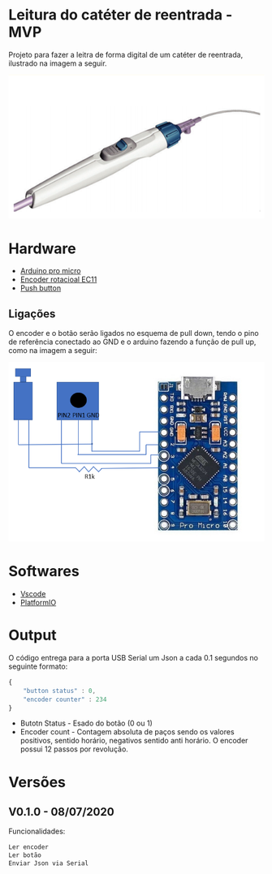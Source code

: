 # Leitura do catéter de reentrada - MVP
Projeto para fazer a leitra de forma digital de um catéter de reentrada, ilustrado na imagem a seguir. 


![](img/imagem_device.PNG)


# Hardware 
* [Arduino pro micro](https://store.arduino.cc/usa/arduino-nano)
* [Encoder rotacioal EC11](https://www.eletrodex.com.br/potenciometro-encoder-sem-fim-ec11-5-terminais.html)
* [Push button](https://www.eletrodex.com.br/push-button-padr-o-ds323-na.html)

## Ligações 

O encoder e o botão serão ligados no esquema de pull down, tendo o pino de referência conectado ao GND e o arduino fazendo a função de pull up, como na imagem a seguir:

![](img/ligacao.PNG)



# Softwares 
* [Vscode](https://code.visualstudio.com/)
* [PlatformIO](https://platformio.org/)


# Output

O código entrega para a porta USB Serial um Json a cada 0.1 segundos no seguinte formato: 

~~~javascript
{
    "button status" : 0,
    "encoder counter" : 234
}
~~~

* Butotn Status - Esado do botão (0 ou 1)
* Encoder count - Contagem absoluta de paços sendo os valores positivos, sentido horário, negativos sentido anti horário. O encoder possui 12 passos por revolução. 

# Versões

## V0.1.0 - 08/07/2020
Funcionalidades: 

    Ler encoder
    Ler botão
    Enviar Json via Serial

